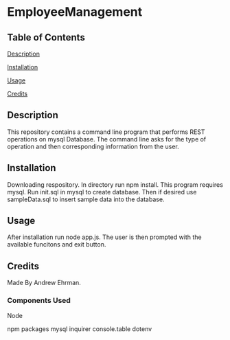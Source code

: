 # EmployeeManagement


## Table of Contents
[Description](#description)

[Installation](#installation)

[Usage](#usage)

[Credits](#credits)

## Description
This repository contains a command line program that performs REST operations on mysql Database. The command line asks for the type of operation and then corresponding information from the user. 


## Installation
Downloading respository. In directory run npm install. This program requires mysql.
Run init.sql in mysql to create database. Then if desired use sampleData.sql to insert sample data into the database.

## Usage
After installation run node app.js. The user is then prompted with the available funcitons and exit button.

## Credits
Made By Andrew Ehrman.

### Components Used
Node

npm packages
mysql
inquirer
console.table
dotenv
